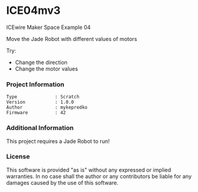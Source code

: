 ICE04mv3
================

ICEwire Maker Space Example 04

Move the Jade Robot with different values of motors

Try:
- Change the direction 
- Change the motor values

### Project Information
```
Type              : Scratch
Version           : 1.0.0
Author            : mykepredko
Firmware          : 42
```

### Additional Information
This project requires a Jade Robot to run!

### License
This software is provided "as is" without any expressed or implied warranties.  In no case shall the author or any contributors be liable for any damages caused by the use of this software.

